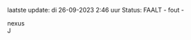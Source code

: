 laatste update: 
di 26-09-2023  2:46   uur 
Status: FAALT - fout - 
<div class="service R">nexus</div><div class="service R">J</div>